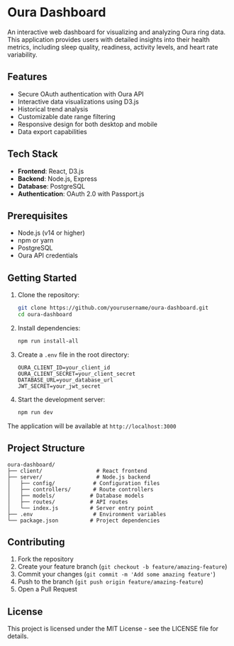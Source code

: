 # Oura Dashboard

An interactive web dashboard for visualizing and analyzing Oura ring data. This application provides users with detailed insights into their health metrics, including sleep quality, readiness, activity levels, and heart rate variability.

## Features

- Secure OAuth authentication with Oura API
- Interactive data visualizations using D3.js
- Historical trend analysis
- Customizable date range filtering
- Responsive design for both desktop and mobile
- Data export capabilities

## Tech Stack

- **Frontend**: React, D3.js
- **Backend**: Node.js, Express
- **Database**: PostgreSQL
- **Authentication**: OAuth 2.0 with Passport.js

## Prerequisites

- Node.js (v14 or higher)
- npm or yarn
- PostgreSQL
- Oura API credentials

## Getting Started

1. Clone the repository:
   ```bash
   git clone https://github.com/yourusername/oura-dashboard.git
   cd oura-dashboard
   ```

2. Install dependencies:
   ```bash
   npm run install-all
   ```

3. Create a `.env` file in the root directory:
   ```
   OURA_CLIENT_ID=your_client_id
   OURA_CLIENT_SECRET=your_client_secret
   DATABASE_URL=your_database_url
   JWT_SECRET=your_jwt_secret
   ```

4. Start the development server:
   ```bash
   npm run dev
   ```

The application will be available at `http://localhost:3000`

## Project Structure

```
oura-dashboard/
├── client/                 # React frontend
├── server/                 # Node.js backend
│   ├── config/            # Configuration files
│   ├── controllers/       # Route controllers
│   ├── models/           # Database models
│   ├── routes/           # API routes
│   └── index.js          # Server entry point
├── .env                   # Environment variables
└── package.json          # Project dependencies
```

## Contributing

1. Fork the repository
2. Create your feature branch (`git checkout -b feature/amazing-feature`)
3. Commit your changes (`git commit -m 'Add some amazing feature'`)
4. Push to the branch (`git push origin feature/amazing-feature`)
5. Open a Pull Request

## License

This project is licensed under the MIT License - see the LICENSE file for details. 